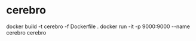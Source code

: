 # cerebro
docker build -t cerebro -f Dockerfile .
docker run -it -p 9000:9000 --name cerebro cerebro
